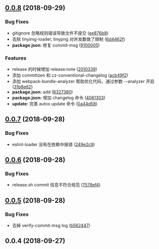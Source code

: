 <a name="0.0.8"></a>
## [0.0.8](https://github.com/shaodahong/autos/compare/v0.0.7...v0.0.8) (2018-09-29)


### Bug Fixes

* gitignore 忽略规则错误导致文件不提交 ([ee876b8](https://github.com/shaodahong/autos/commit/ee876b8))
* 去除 tinyimg-loader, tinypng 对并发数做了限制 ([6d4462f](https://github.com/shaodahong/autos/commit/6d4462f))
* **package.json:** 修复 commit-msg ([9100005](https://github.com/shaodahong/autos/commit/9100005))


### Features

* release 的时候增加 release:note ([2010339](https://github.com/shaodahong/autos/commit/2010339))
* 添加 commitizen 和 cz-conventional-changelog ([acb49f2](https://github.com/shaodahong/autos/commit/acb49f2))
* 添加 webpack-bundle-analyzer 帮助优化代码，通过参数 --analyzer 开启 ([31b8e62](https://github.com/shaodahong/autos/commit/31b8e62))
* **package.json:** add ([8327380](https://github.com/shaodahong/autos/commit/8327380))
* **package.json:** 增加 changelog 命令 ([4061303](https://github.com/shaodahong/autos/commit/4061303))
* **update:** 完善 autos update 命令 ([0a44d58](https://github.com/shaodahong/autos/commit/0a44d58))



<a name="0.0.7"></a>
## [0.0.7](https://github.com/shaodahong/autos/compare/v0.0.6...v0.0.7) (2018-09-28)


### Bug Fixes

* eslint-loader 没有在依赖中报错 ([249e2c9](https://github.com/shaodahong/autos/commit/249e2c9))



<a name="0.0.6"></a>
## [0.0.6](https://github.com/shaodahong/autos/compare/v0.0.5...v0.0.6) (2018-09-28)


### Bug Fixes

* release.sh commit 信息不符合规范 ([7578ef4](https://github.com/shaodahong/autos/commit/7578ef4))



<a name="0.0.5"></a>
## [0.0.5](https://github.com/shaodahong/autos/compare/v0.0.4...v0.0.5) (2018-09-28)


### Bug Fixes

* 去掉 verify-commit-msg log ([b562447](https://github.com/shaodahong/autos/commit/b562447))



<a name="0.0.4"></a>
## 0.0.4 (2018-09-27)



